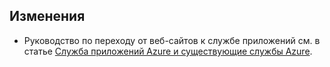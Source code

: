 ## <a name="whats-changed"></a>Изменения
* Руководство по переходу от веб-сайтов к службе приложений см. в статье [Служба приложений Azure и существующие службы Azure](http://go.microsoft.com/fwlink/?LinkId=529714).


